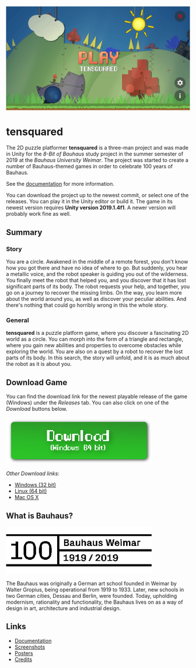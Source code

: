 [![Screenshot of the main menu of the game tensquared, depicting the sky, the sun, hills, trees and a factory in the background.](/Documentation/Screenshots/screenshot_main_menu.png)](#)

# tensquared

The 2D puzzle platformer **tensquared** is a three-man project and was made in Unity for the *8-Bit of Bauhaus* study project in the summer semester of 2019 at the *Bauhaus University Weimar*. The project was started to create a number of Bauhaus-themed games in order to celebrate 100 years of Bauhaus.

See the [documentation](/Documentation/Documentation.md) for more information.

You can download the project up to the newest commit, or select one of the releases. You can play it in the Unity editor or build it. The game in its newest version requires **Unity version 2019.1.4f1**. A newer version will probably work fine as well.

## Summary

### Story
You are a circle. Awakened in the middle of a remote forest, you don't know how you got there and have no idea of where to go. But suddenly, you hear a metallic voice, and the robot speaker is guiding you out of the wilderness. You finally meet the robot that helped you, and you discover that it has lost significant parts of its body. The robot requests your help, and together, you go on a journey to recover the missing limbs. On the way, you learn more about the world around you, as well as discover your peculiar abilities.  And there's nothing that could go horribly wrong in this the whole story.

### General
**tensquared** is a puzzle platform game, where you discover a fascinating 2D world as a circle. You can morph into the form of a triangle and rectangle, where you gain new abilities and properties to overcome obstacles while exploring the world. You are also on a quest by a robot to recover the lost parts of its body. In this search, the story will unfold, and it is as much about the robot as it is about you.

## Download Game

You can find the download link for the newest playable release of the game (Windows) under the *Releases* tab. You can also click on one of the *Download* buttons below.

[![Download the game](/Documentation/Images/download_button.png)](https://github.com/christiandunkel/tensquared/releases/download/v7.5/build_windows_64bit.zip)

*Other Download links:*
- [Windows (32 bit)](https://github.com/christiandunkel/tensquared/releases/download/v7.5/build_windows_32bit.zip)
- [Linux (64 bit)](https://github.com/christiandunkel/tensquared/releases/download/v7.5/build_linux_64bit.zip)
- [Mac OS X](https://github.com/christiandunkel/tensquared/releases/download/v7.5/build_mac.zip)

## What is Bauhaus?

[![Bauhaus Logo](/Documentation/Images/bauhaus_logo_large.png)](#)

The Bauhaus was originally a German art school founded in Weimar by Walter Gropius, being operational from 1919 to 1933. Later, new schools in two German cities, Dessau and Berlin, were founded. Today, upholding modernism, rationality and functionality, the Bauhaus lives on as a way of design in art, architecture and industrial design.

## Links
- [Documentation](/Documentation/Documentation.md)
- [Screenshots](/Documentation/Screenshots.md)
- [Posters](/Documentation/Posters/)
- [Credits](/Documentation/Credits.md)
